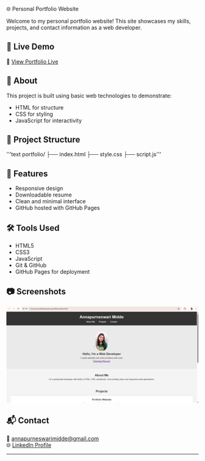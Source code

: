  🌐 Personal Portfolio Website

Welcome to my personal portfolio website! This site showcases my skills, projects, and contact information as a web developer.

## 🚀 Live Demo

🔗 [View Portfolio Live](https://annapurneswari4579.github.io/portfolio/)

## 📌 About

This project is built using basic web technologies to demonstrate:
- HTML for structure
- CSS for styling
- JavaScript for interactivity

## 📁 Project Structure

'''text
portfolio/
├── index.html
├── style.css
├── script.js'''


## 🎯 Features

- Responsive design
- Downloadable resume
- Clean and minimal interface
- GitHub hosted with GitHub Pages

## 🛠️ Tools Used

- HTML5
- CSS3
- JavaScript
- Git & GitHub
- GitHub Pages for deployment

## 📷 Screenshots
![Homepage](./screenshots/first.png)

## 📬 Contact

📧 annapurneswarimidde@gmail.com  
🌐 [LinkedIn Profile](www.linkedin.com/in/annapurneswari-midde-346b05270)

---
